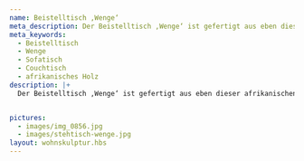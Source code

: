 ```yaml
---
name: Beistelltisch ,Wenge‘
meta_description: Der Beistelltisch ,Wenge‘ ist gefertigt aus eben dieser afrikanischen Holzart.
meta_keywords:
  - Beistelltisch
  - Wenge
  - Sofatisch
  - Couchtisch
  - afrikanisches Holz
description: |+
  Der Beistelltisch ,Wenge‘ ist gefertigt aus eben dieser afrikanischen Holzart.


pictures:
  - images/img_0856.jpg
  - images/stehtisch-wenge.jpg
layout: wohnskulptur.hbs
---
```

